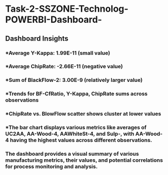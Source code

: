 # Task-2-SSZONE-Technolog-POWERBI-Dashboard-
## Dashboard Insights
### *Average Y-Kappa: 1.99E-11 (small value)
### *Average ChipRate: -2.66E-11 (negative value)
### *Sum of BlackFlow-2: 3.00E-9 (relatively larger value)
### *Trends for BF-CfRatio, Y-Kappa, ChipRate sums across observations
### *ChipRate vs. BlowFlow scatter shows cluster at lower values
### *The bar chart displays various metrics like averages of UC2AA, AA-Wood-4, AAWhiteSt-4, and Sulp-, with AA-Wood-4 having the highest values across different observations.
### The dashboard provides a visual summary of various manufacturing metrics, their values, and potential correlations for process monitoring and analysis.
